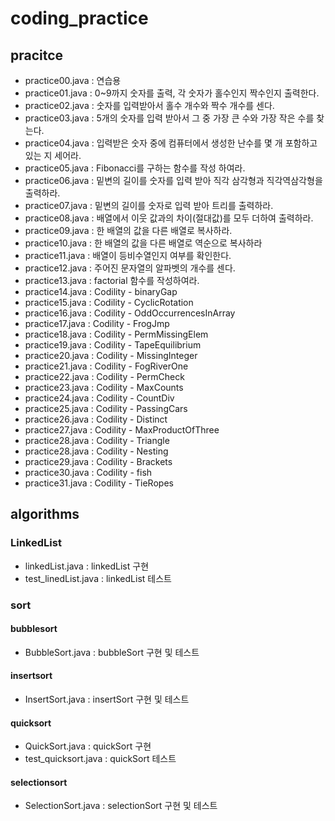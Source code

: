 # coding_practice

## pracitce
- practice00.java : 연습용
- practice01.java : 0~9까지 숫자를 출력, 각 숫자가 홀수인지 짝수인지 출력한다.
- practice02.java : 숫자를 입력받아서 홀수 개수와 짝수 개수를 센다.
- practice03.java : 5개의 숫자를 입력 받아서 그 중 가장 큰 수와 가장 작은 수를 찾는다.
- practice04.java : 입력받은 숫자 중에 컴퓨터에서 생성한 난수를 몇 개 포함하고 있는 지 세어라.
- practice05.java : Fibonacci를 구하는 함수를 작성 하여라.
- practice06.java : 밑변의 길이를 숫자를 입력 받아 직각 삼각형과 직각역삼각형을 출력하라.
- practice07.java : 밑변의 길이를 숫자로 입력 받아 트리를 출력하라.
- practice08.java : 배열에서 이웃 값과의 차이(절대값)를 모두 더하여 출력하라.
- practice09.java : 한 배열의 값을 다른 배열로 복사하라.
- practice10.java : 한 배열의 값을 다른 배열로 역순으로 복사하라
- practice11.java : 배열이 등비수열인지 여부를 확인한다.
- practice12.java : 주어진 문자열의 알파벳의 개수를 센다.
- practice13.java : factorial 함수를 작성하여라.
- practice14.java : Codility - binaryGap
- practice15.java : Codility - CyclicRotation
- practice16.java : Codility - OddOccurrencesInArray
- practice17.java : Codility - FrogJmp
- practice18.java : Codility - PermMissingElem
- practice19.java : Codility - TapeEquilibrium
- practice20.java : Codility - MissingInteger
- practice21.java : Codility - FogRiverOne
- practice22.java : Codility - PermCheck
- practice23.java : Codility - MaxCounts
- practice24.java : Codility - CountDiv
- practice25.java : Codility - PassingCars
- practice26.java : Codility - Distinct
- practice27.java : Codility - MaxProductOfThree
- practice28.java : Codility - Triangle
- practice28.java : Codility - Nesting
- practice29.java : Codility - Brackets
- practice30.java : Codility - fish
- practice31.java : Codility - TieRopes







## algorithms
  
### LinkedList
- linkedList.java : linkedList 구현
- test_linedList.java : linkedList 테스트

### sort
#### bubblesort
- BubbleSort.java : bubbleSort 구현 및 테스트

#### insertsort
- InsertSort.java : insertSort 구현 및 테스트

#### quicksort
- QuickSort.java : quickSort 구현
- test_quicksort.java : quickSort 테스트

#### selectionsort
- SelectionSort.java : selectionSort 구현 및 테스트

